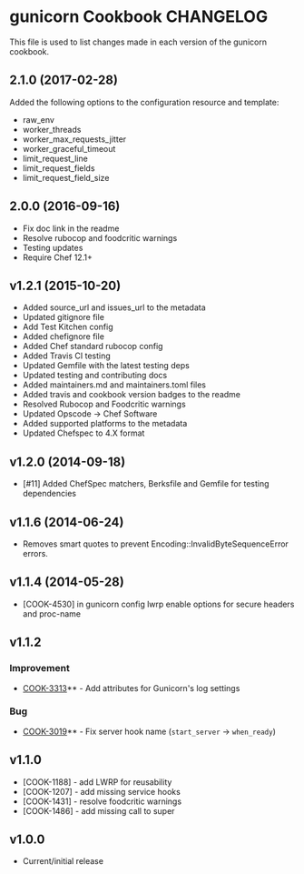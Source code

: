 # gunicorn Cookbook CHANGELOG

This file is used to list changes made in each version of the gunicorn cookbook.

## 2.1.0 (2017-02-28)

Added the following options to the configuration resource and template:

- raw_env
- worker_threads
- worker_max_requests_jitter
- worker_graceful_timeout
- limit_request_line
- limit_request_fields
- limit_request_field_size


## 2.0.0 (2016-09-16)

- Fix doc link in the readme
- Resolve rubocop and foodcritic warnings
- Testing updates
- Require Chef 12.1+

## v1.2.1 (2015-10-20)

- Added source_url and issues_url to the metadata
- Updated gitignore file
- Add Test Kitchen config
- Added chefignore file
- Added Chef standard rubocop config
- Added Travis CI testing
- Updated Gemfile with the latest testing deps
- Updated testing and contributing docs
- Added maintainers.md and maintainers.toml files
- Added travis and cookbook version badges to the readme
- Resolved Rubocop and Foodcritic warnings
- Updated Opscode -> Chef Software
- Added supported platforms to the metadata
- Updated Chefspec to 4.X format

## v1.2.0 (2014-09-18)

- [#11] Added ChefSpec matchers, Berksfile and Gemfile for testing dependencies

## v1.1.6 (2014-06-24)

- Removes smart quotes to prevent Encoding::InvalidByteSequenceError errors.

## v1.1.4 (2014-05-28)

- [COOK-4530] in gunicorn config lwrp enable options for secure headers and proc-name

## v1.1.2

### Improvement

- [COOK-3313](https://tickets.opscode.com/browse/COOK-3313)** - Add attributes for Gunicorn's log settings

### Bug

- [COOK-3019](https://tickets.opscode.com/browse/COOK-3019)** - Fix server hook name (`start_server` -> `when_ready`)

## v1.1.0

- [COOK-1188] - add LWRP for reusability
- [COOK-1207] - add missing service hooks
- [COOK-1431] - resolve foodcritic warnings
- [COOK-1486] - add missing call to super

## v1.0.0

- Current/initial release

